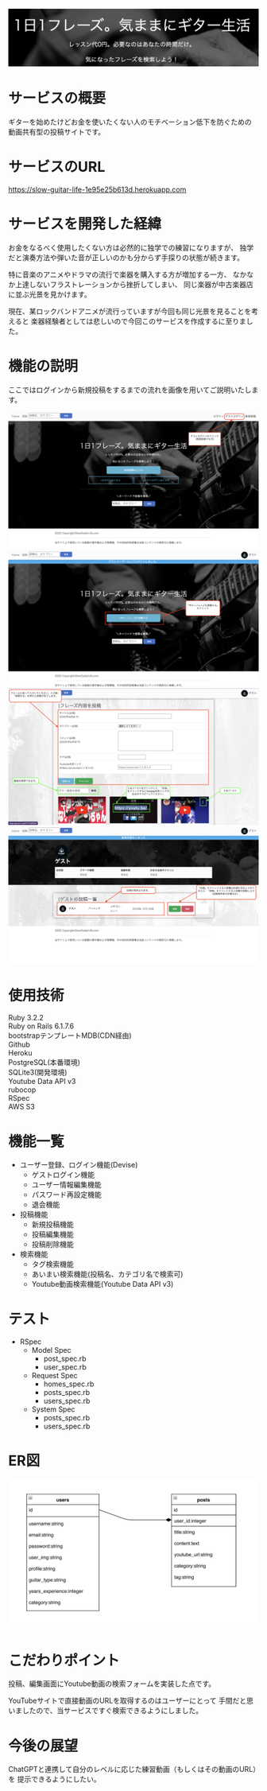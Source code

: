 ![キャッチコピー](./app/assets/images/copy.png)

# サービスの概要
ギターを始めたけどお金を使いたくない人のモチベーション低下を防ぐための
動画共有型の投稿サイトです。

# サービスのURL
https://slow-guitar-life-1e95e25b613d.herokuapp.com

# サービスを開発した経緯
お金をなるべく使用したくない方は必然的に独学での練習になりますが、
独学だと演奏方法や弾いた音が正しいのかも分からず手探りの状態が続きます。

特に音楽のアニメやドラマの流行で楽器を購入する方が増加する一方、
なかなか上達しないフラストレーションから挫折してしまい、
同じ楽器が中古楽器店に並ぶ光景を見かけます。

現在、某ロックバンドアニメが流行っていますが今回も同じ光景を見ることを考えると
楽器経験者としては悲しいので今回このサービスを作成するに至りました。

# 機能の説明
ここではログインから新規投稿をするまでの流れを画像を用いてご説明いたします。

![ログイン](./app/assets/images/login.png)
![新規投稿1](./app/assets/images/new_post1.png)
![新規投稿2](./app/assets/images/new_post2.png)
![新規投稿3](./app/assets/images/new_post3.png)

# 使用技術
Ruby 3.2.2</br>
Ruby on Rails 6.1.7.6</br>
bootstrapテンプレートMDB(CDN経由)</br>
Github</br>
Heroku</br>
PostgreSQL(本番環境)</br>
SQLite3(開発環境)</br>
Youtube Data API v3</br>
rubocop</br>
RSpec</br>
AWS S3</br>

# 機能一覧
* ユーザー登録、ログイン機能(Devise)
    * ゲストログイン機能
    * ユーザー情報編集機能
    * パスワード再設定機能
    * 退会機能
* 投稿機能
    * 新規投稿機能
    * 投稿編集機能
    * 投稿削除機能
* 検索機能
    * タグ検索機能
    * あいまい検索機能(投稿名、カテゴリ名で検索可)
    * Youtube動画検索機能(Youtube Data API v3)

# テスト
* RSpec
    * Model Spec
        * post_spec.rb
        * user_spec.rb
    * Request Spec
        * homes_spec.rb
        * posts_spec.rb
        * users_spec.rb
    * System Spec
        * posts_spec.rb
        * users_spec.rb

# ER図
![ER図](./app/assets/images/ER.png)

# こだわりポイント
投稿、編集画面にYoutube動画の検索フォームを実装した点です。

YouTubeサイトで直接動画のURLを取得するのはユーザーにとって
手間だと思いましたので、当サービスですぐ検索できるようにしました。

# 今後の展望
ChatGPTと連携して自分のレベルに応じた練習動画（もしくはその動画のURL）を
提示できるようにしたい。
